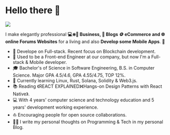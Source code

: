 # Hello there 👋

![](https://https://github.com/septiana9609/master/icons/header_1.png)

I make elegantly professional **💻⎈🐳 Business, 📱 Blogs 🪙 eCommerce and 🌐 online Forums Websites** for a living and also **Develop some Mobile Apps**. 🌈    

* 🧐   Develope on Full-stack. Recent focus on Blockchain development.
* 💼   Used to be a Front-end Engineer at our company, but now I'm a Full-stack & Mobile developer.
* 🎓   Bachelor's of Science in Software Engineering, B.S. in Computer Science. Major GPA 4.5/4.6, GPA 4.55/4.75, TOP 12%.
* 🌱   Currently learning Linux, Rust, Solana, Solidity & Web3.js.
* 📚   Reading 《REACT EXPLAINED》《Hangs-on Design Patterns with React Native》.
* 💻   With 4 years' computer science and technology education and 5 years' development working experience.
* ⛵   Encouraging people for open source collaborations.
* ✍🏻   I write my personal thoughts on Programming & Tech in my personal Blog.
